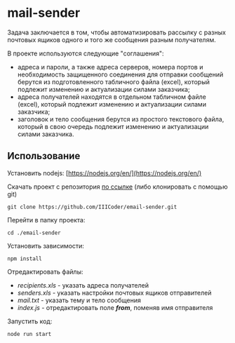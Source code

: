 # mail-sender
Задача заключается в том, чтобы автоматизировать рассылку с разных почтовых ящиков одного и того же сообщения разным получателям.

В проекте используются следующие "соглашения":
* адреса и пароли, а также адреса серверов, номера портов и необходимость защищенного соединения для отправки сообщений берутся из подготовленного табличного файла (excel), который подлежит изменению и актуализации силами заказчика;
* адреса получателей находятся в отдельном табличном файле (excel), который подлежит изменению и актуализации силами заказчика;
* заголовок и тело сообщения берутся из простого текстового файла, который в свою очередь подлежит изменению и актуализации силами заказчика.

## Использование
Установить nodejs:
[https://nodejs.org/en/](https://nodejs.org/en/)

Скачать проект с репозитория [по ссылке](https://github.com/IIICoder/email-sender/archive/master.zip) (либо клонировать с помощью git)
```
git clone https://github.com/IIICoder/email-sender.git
```

Перейти в папку проекта:
```
cd ./email-sender
```

Установить зависимости:
```
npm install
```

Отредактировать файлы:
* *recipients.xls* - указать адреса получателей
* *senders.xls* - указать настройки почтовых ящиков отправителей
* *mail.txt* - указать тему и тело сообщения
* *index.js* - отредактировать поле ***from***, поменяв имя отправителя

Запустить код:
```
node run start
```

